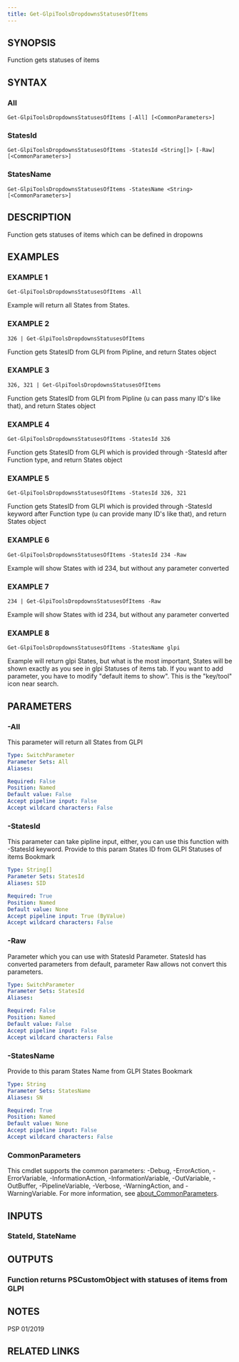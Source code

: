 ```yaml
---
title: Get-GlpiToolsDropdownsStatusesOfItems
---
```


## SYNOPSIS
Function gets statuses of items

## SYNTAX

### All
```
Get-GlpiToolsDropdownsStatusesOfItems [-All] [<CommonParameters>]
```

### StatesId
```
Get-GlpiToolsDropdownsStatusesOfItems -StatesId <String[]> [-Raw] [<CommonParameters>]
```

### StatesName
```
Get-GlpiToolsDropdownsStatusesOfItems -StatesName <String> [<CommonParameters>]
```

## DESCRIPTION
Function gets statuses of items which can be defined in dropowns

## EXAMPLES

### EXAMPLE 1
```
Get-GlpiToolsDropdownsStatusesOfItems -All
```

Example will return all States from States.

### EXAMPLE 2
```
326 | Get-GlpiToolsDropdownsStatusesOfItems
```

Function gets StatesID from GLPI from Pipline, and return States object

### EXAMPLE 3
```
326, 321 | Get-GlpiToolsDropdownsStatusesOfItems
```

Function gets StatesID from GLPI from Pipline (u can pass many ID's like that), and return States object

### EXAMPLE 4
```
Get-GlpiToolsDropdownsStatusesOfItems -StatesId 326
```

Function gets StatesID from GLPI which is provided through -StatesId after Function type, and return States object

### EXAMPLE 5
```
Get-GlpiToolsDropdownsStatusesOfItems -StatesId 326, 321
```

Function gets StatesID from GLPI which is provided through -StatesId keyword after Function type (u can provide many ID's like that), and return States object

### EXAMPLE 6
```
Get-GlpiToolsDropdownsStatusesOfItems -StatesId 234 -Raw
```

Example will show States with id 234, but without any parameter converted

### EXAMPLE 7
```
234 | Get-GlpiToolsDropdownsStatusesOfItems -Raw
```

Example will show States with id 234, but without any parameter converted

### EXAMPLE 8
```
Get-GlpiToolsDropdownsStatusesOfItems -StatesName glpi
```

Example will return glpi States, but what is the most important, States will be shown exactly as you see in glpi Statuses of items tab.
If you want to add parameter, you have to modify "default items to show".
This is the "key/tool" icon near search.

## PARAMETERS

### -All
This parameter will return all States from GLPI

```yaml
Type: SwitchParameter
Parameter Sets: All
Aliases:

Required: False
Position: Named
Default value: False
Accept pipeline input: False
Accept wildcard characters: False
```

### -StatesId
This parameter can take pipline input, either, you can use this function with -StatesId keyword.
Provide to this param States ID from GLPI Statuses of items Bookmark

```yaml
Type: String[]
Parameter Sets: StatesId
Aliases: SID

Required: True
Position: Named
Default value: None
Accept pipeline input: True (ByValue)
Accept wildcard characters: False
```

### -Raw
Parameter which you can use with StatesId Parameter.
StatesId has converted parameters from default, parameter Raw allows not convert this parameters.

```yaml
Type: SwitchParameter
Parameter Sets: StatesId
Aliases:

Required: False
Position: Named
Default value: False
Accept pipeline input: False
Accept wildcard characters: False
```

### -StatesName
Provide to this param States Name from GLPI States Bookmark

```yaml
Type: String
Parameter Sets: StatesName
Aliases: SN

Required: True
Position: Named
Default value: None
Accept pipeline input: False
Accept wildcard characters: False
```

### CommonParameters
This cmdlet supports the common parameters: -Debug, -ErrorAction, -ErrorVariable, -InformationAction, -InformationVariable, -OutVariable, -OutBuffer, -PipelineVariable, -Verbose, -WarningAction, and -WarningVariable. For more information, see [about_CommonParameters](http://go.microsoft.com/fwlink/?LinkID=113216).

## INPUTS

### StateId, StateName
## OUTPUTS

### Function returns PSCustomObject with statuses of items from GLPI
## NOTES
PSP 01/2019

## RELATED LINKS
